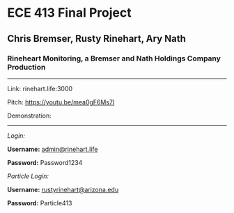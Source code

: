 # ECE 413 Final Project
## Chris Bremser, Rusty Rinehart, Ary Nath
### Rineheart Monitoring, a Bremser and Nath Holdings Company Production

---
Link: rinehart.life:3000

Pitch: https://youtu.be/mea0gF6Ms7I

Demonstration:

---

*Login:*

**Username:** admin@rinehart.life

**Password:** Password1234

*Particle Login:*

**Username:** rustyrinehart@arizona.edu

**Password:** Particle413